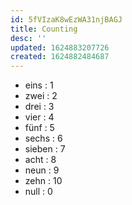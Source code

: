 ```yaml
---
id: 5fVIzaK8wEzWA31njBAGJ
title: Counting
desc: ''
updated: 1624883207726
created: 1624882484687
---
```


- eins : 1
- zwei : 2
- drei : 3
- vier : 4
- fünf : 5
- sechs : 6
- sieben : 7
- acht : 8
- neun : 9
- zehn : 10
- null : 0



